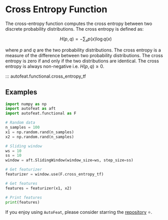 # Cross Entropy Function

The cross-entropy function computes the cross entropy between two discrete probability distributions. The cross entropy is defined as:

$$
H(p, q) = -\sum_{x} p(x) \log q(x)
$$

where $p$ and $q$ are the two probability distributions. The cross entropy is a measure of the difference between two probability distributions. The cross entropy is zero if and only if the two distributions are identical. The cross entropy is always non-negative i.e. $H(p, q) \geq 0$.

::: autofeat.functional.cross_entropy_tf
      

## Examples

```python
import numpy as np
import autofeat as aft
import autofeat.functional as F

# Random data
n_samples = 100
x1 = np.random.rand(n_samples)
x2 = np.random.rand(n_samples)

# Sliding window
ws = 10
ss = 10
window = aft.SlidingWindow(window_size=ws, step_size=ss)

# Get featurizer
featurizer = window.use(F.cross_entropy_tf)

# Get features
features = featurizer(x1, x2)

# Print features
print(features)
```

If you enjoy using `AutoFeat`, please consider starring the [repository](https://github.com/autonlab/AutoFeat) ⭐️.